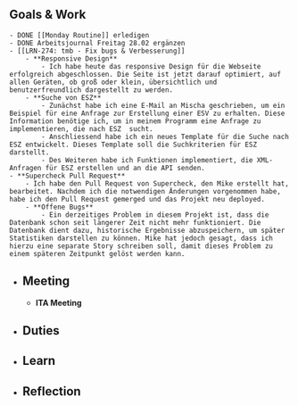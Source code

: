 ## Goals & Work
	- DONE [[Monday Routine]] erledigen
	- DONE Arbeitsjournal Freitag 28.02 ergänzen
	- [[LRN-274: tmb - Fix bugs & Verbesserung]]
		- **Responsive Design**
			- Ich habe heute das responsive Design für die Webseite erfolgreich abgeschlossen. Die Seite ist jetzt darauf optimiert, auf allen Geräten, ob groß oder klein, übersichtlich und benutzerfreundlich dargestellt zu werden.
		- **Suche von ESZ**
			- Zunächst habe ich eine E-Mail an Mischa geschrieben, um ein Beispiel für eine Anfrage zur Erstellung einer ESV zu erhalten. Diese Information benötige ich, um in meinem Programm eine Anfrage zu implementieren, die nach ESZ  sucht.
			- Anschliessend habe ich ein neues Template für die Suche nach ESZ entwickelt. Dieses Template soll die Suchkriterien für ESZ darstellt.
			- Des Weiteren habe ich Funktionen implementiert, die XML-Anfragen für ESZ erstellen und an die API senden.
	- **Supercheck Pull Request**
		- Ich habe den Pull Request von Supercheck, den Mike erstellt hat, bearbeitet. Nachdem ich die notwendigen Änderungen vorgenommen habe, habe ich den Pull Request gemerged und das Projekt neu deployed.
		- **Offene Bugs**
			- Ein derzeitiges Problem in diesem Projekt ist, dass die Datenbank schon seit längerer Zeit nicht mehr funktioniert. Die Datenbank dient dazu, historische Ergebnisse abzuspeichern, um später Statistiken darstellen zu können. Mike hat jedoch gesagt, dass ich hierzu eine separate Story schreiben soll, damit dieses Problem zu einem späteren Zeitpunkt gelöst werden kann.
- ## Meeting
	- **ITA Meeting**
- ## Duties
- ## Learn
- ## Reflection